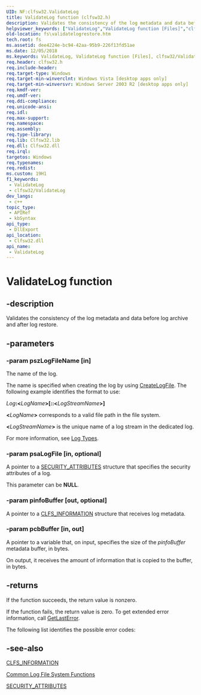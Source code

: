 ```yaml
---
UID: NF:clfsw32.ValidateLog
title: ValidateLog function (clfsw32.h)
description: Validates the consistency of the log metadata and data before log archive and after log restore.
helpviewer_keywords: ["ValidateLog","ValidateLog function [Files]","clfsw32/ValidateLog","fs.validatelogrestore"]
old-location: fs\validatelogrestore.htm
tech.root: fs
ms.assetid: dee4224e-bc94-42aa-95b9-226f13fd51ae
ms.date: 12/05/2018
ms.keywords: ValidateLog, ValidateLog function [Files], clfsw32/ValidateLog, fs.validatelogrestore
req.header: clfsw32.h
req.include-header: 
req.target-type: Windows
req.target-min-winverclnt: Windows Vista [desktop apps only]
req.target-min-winversvr: Windows Server 2003 R2 [desktop apps only]
req.kmdf-ver: 
req.umdf-ver: 
req.ddi-compliance: 
req.unicode-ansi: 
req.idl: 
req.max-support: 
req.namespace: 
req.assembly: 
req.type-library: 
req.lib: Clfsw32.lib
req.dll: Clfsw32.dll
req.irql: 
targetos: Windows
req.typenames: 
req.redist: 
ms.custom: 19H1
f1_keywords:
 - ValidateLog
 - clfsw32/ValidateLog
dev_langs:
 - c++
topic_type:
 - APIRef
 - kbSyntax
api_type:
 - DllExport
api_location:
 - Clfsw32.dll
api_name:
 - ValidateLog
---
```


# ValidateLog function


## -description

Validates the consistency of   the log metadata and data before log archive and after log restore.

## -parameters

### -param pszLogFileName [in]

The name of the log. 

The  name is specified when creating the log  by using  <a href="/windows/desktop/api/clfsw32/nf-clfsw32-createlogfile">CreateLogFile</a>. The following example identifies the format  to use:

<i>Log</i><b>:&lt;</b><i>LogName</i><b>&gt;[::&lt;</b><i>LogStreamName</i><b>&gt;]</b>

<b>&lt;</b><i>LogName</i><b>&gt;</b> corresponds to a valid file path  in  the   file system.

<b>&lt;</b><i>LogStreamName</i><b>&gt;</b> is  the unique name of a log stream in the dedicated log.   

For more information, see <a href="/previous-versions/windows/desktop/clfs/log-types">Log Types</a>.

### -param psaLogFile [in, optional]

A pointer to a <a href="/windows/win32/api/wtypesbase/ns-wtypesbase-security_attributes">SECURITY_ATTRIBUTES</a> structure that  specifies the security attributes of a log. 

This parameter can be <b>NULL</b>.

### -param pinfoBuffer [out, optional]

A pointer to a <a href="/windows/desktop/api/clfs/ns-clfs-cls_information">CLFS_INFORMATION</a> structure that receives log metadata.

### -param pcbBuffer [in, out]

A pointer to a variable that, on input, specifies the size of the <i>pinfoBuffer</i> metadata buffer, in bytes.  

On output, it receives the amount of information that is copied to the buffer, in bytes.

## -returns

If the function succeeds, the return value is nonzero.
						

If the function fails, the return value is zero. To get extended error information, call 
<a href="/windows/desktop/api/errhandlingapi/nf-errhandlingapi-getlasterror">GetLastError</a>. 

The following list identifies the  possible error codes:

## -see-also

<a href="/windows/desktop/api/clfs/ns-clfs-cls_information">CLFS_INFORMATION</a>



<a href="/previous-versions/windows/desktop/clfs/common-log-file-system-functions">Common Log File System Functions</a>



<a href="/windows/win32/api/wtypesbase/ns-wtypesbase-security_attributes">SECURITY_ATTRIBUTES</a>